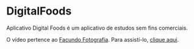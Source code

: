 # DigitalFoods

Aplicativo Digital Foods é um aplicativo de estudos sem fins comerciais.

O vídeo pertence ao [Facundo Fotografia](https://www.youtube.com/channel/UC9PF-oySt9jZiVdCFJNy_KQ). Para assistí-lo, <a href="https://youtu.be/DhGoIb5oS-M" target="_blank">clique aqui</a>.
